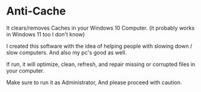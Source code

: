 # Anti-Cache
It clears/removes Caches in your Windows 10 Computer. (it probably works in Windows 11 too I don't know)

I created this software with the idea of helping people with slowing down / slow computers. And also my pc's good as well.

If run, it will optimize, clean, refresh, and repair missing or corrupted files in your computer.

Make sure to run it as Administrator, And please proceed with caution.
